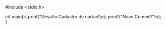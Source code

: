 #include <stdio.h>

int main(){ 
print("Desafio Cadastro de cartas!\n);
printf("Novo Commit!"\n);
}







